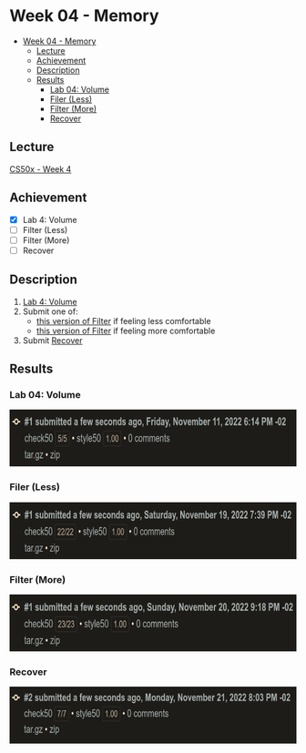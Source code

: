 # Week 04 - Memory
- [Week 04 - Memory](#week-04---memory)
	- [Lecture](#lecture)
	- [Achievement](#achievement)
	- [Description](#description)
	- [Results](#results)
		- [Lab 04: Volume](#lab-04-volume)
		- [Filer (Less)](#filer-less)
		- [Filter (More)](#filter-more)
		- [Recover](#recover)

## Lecture
[CS50x - Week 4](https://cs50.harvard.edu/x/2022/weeks/4/)

## Achievement

- [x] Lab 4: Volume
- [ ] Filter (Less)
- [ ] Filter (More)
- [ ] Recover

## Description

1. [Lab 4: Volume](https://cs50.harvard.edu/x/2022/labs/4/)
2. Submit one of:
   - [this version of Filter](https://cs50.harvard.edu/x/2022/psets/4/filter/less/) if feeling less comfortable
   - [this version of Filter](https://cs50.harvard.edu/x/2022/psets/4/filter/more/) if feeling more comfortable
3. Submit [Recover](https://cs50.harvard.edu/x/2022/psets/4/recover/)


## Results

### Lab 04: Volume
<img src="../../images/volume_result.png" alt="lab volume" height="100"/>

### Filer (Less)
<img src="../../images/filter_less_result.png" alt="problem filter less" height="100"/>

### Filter (More)
<img src="../../images/filter_more_result.png" alt="problem filter more" height="100"/>

### Recover
<img src="../../images/recover_result.png" alt="problem tideman" height="100"/>

